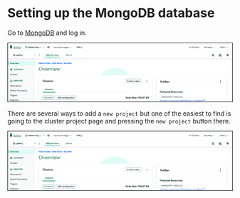 # Setting up the MongoDB database

Go to [MongoDB](https://www.mongodb.com/) and log in.

<img src="./howToImages/mongoDbStartScreen.png" alt="Sub-elements in Inkscape" width="600" style="border: 1px solid #000;" />

There are several ways to add a `new project` but one of the easiest to find is going to the cluster project page and pressing the `new project` button there.

<img src="./howToImages/mongoDbStartScreen.png" alt="Sub-elements in Inkscape" width="600" style="border: 1px solid #000;" />
